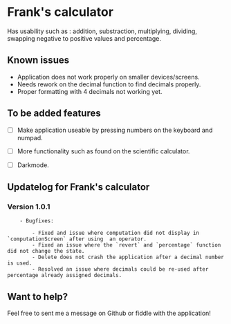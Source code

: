 # Frank's calculator

Has usability such as : addition, substraction, multiplying, dividing, swapping negative to positive values and percentage. 

## Known issues


* Application does not work properly on smaller devices/screens.
* Needs rework on the decimal function to find decimals properly.
* Proper formatting with 4 decimals not working yet.


## To be added features

- [ ] Make application useable by pressing numbers on the keyboard and numpad.
- [ ] More functionality such as found on the scientific calculator.
- [ ] Darkmode.


## Updatelog for Frank's calculator

### **Version 1.0.1**

```
	- Bugfixes:

		- Fixed and issue where computation did not display in `computationScreen` after using 	an operator.
		- Fixed an issue where the `revert` and `percentage` function did not change the state.
		- Delete does not crash the application after a decimal number is used.
		- Resolved an issue where decimals could be re-used after percentage already assigned decimals.

```

## Want to help?

Feel free to sent me a message on Github or fiddle with the application!